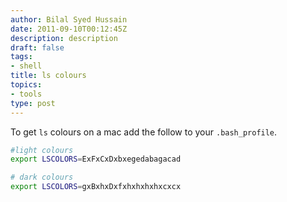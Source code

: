 ```yaml
---
author: Bilal Syed Hussain
date: 2011-09-10T00:12:45Z
description: description
draft: false
tags:
- shell
title: ls colours
topics:
- tools
type: post
---
```


To get `ls` colours  on a mac add the follow to your `.bash_profile`.

```bash
#light colours
export LSCOLORS=ExFxCxDxbxegedabagacad

# dark colours
export LSCOLORS=gxBxhxDxfxhxhxhxhxcxcx
```
